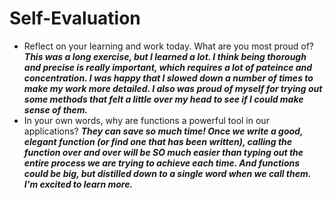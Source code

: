 # Self-Evaluation

- Reflect on your learning and work today. What are you most proud of?  
***This was a long exercise, but I learned a lot. I think being thorough and precise is really important, which requires a lot of pateince and concentration. I was happy that I slowed down a number of times to make my work more detailed. I also was proud of myself for trying out some methods that felt a little over my head to see if I could make sense of them.***
- In your own words, why are functions a powerful tool in our applications?
***They can save so much time! Once we write a good, elegant function (or find one that has been written), calling the function over and over will be SO much easier than typing out the entire process we are trying to achieve each time. And functions could be big, but distilled down to a single word when we call them. I'm excited to learn more.***